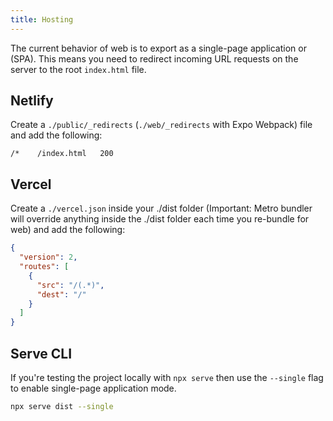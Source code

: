 ```yaml
---
title: Hosting
---
```


The current behavior of web is to export as a single-page application or (SPA). This means you need to redirect incoming URL requests on the server to the root `index.html` file.

## Netlify

Create a `./public/_redirects` (`./web/_redirects` with Expo Webpack) file and add the following:

```
/*    /index.html   200
```

## Vercel

Create a `./vercel.json` inside your ./dist folder (Important: Metro bundler will override anything inside the ./dist folder each time you re-bundle for web) and add the following:

```json
{
  "version": 2,
  "routes": [
    {
      "src": "/(.*)",
      "dest": "/"
    }
  ]
}
```

## Serve CLI

If you're testing the project locally with `npx serve` then use the `--single` flag to enable single-page application mode.

```bash
npx serve dist --single
```
